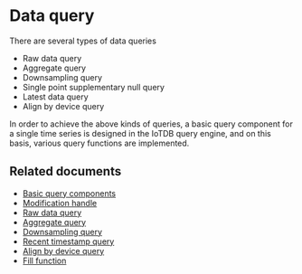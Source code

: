 <!--

    Licensed to the Apache Software Foundation (ASF) under one
    or more contributor license agreements.  See the NOTICE file
    distributed with this work for additional information
    regarding copyright ownership.  The ASF licenses this file
    to you under the Apache License, Version 2.0 (the
    "License"); you may not use this file except in compliance
    with the License.  You may obtain a copy of the License at
    
        http://www.apache.org/licenses/LICENSE-2.0
    
    Unless required by applicable law or agreed to in writing,
    software distributed under the License is distributed on an
    "AS IS" BASIS, WITHOUT WARRANTIES OR CONDITIONS OF ANY
    KIND, either express or implied.  See the License for the
    specific language governing permissions and limitations
    under the License.

-->

# Data query

There are several types of data queries

* Raw data query
* Aggregate query
* Downsampling query
* Single point supplementary null query
* Latest data query
* Align by device query

In order to achieve the above kinds of queries, a basic query component for a single time series is designed in the IoTDB query engine, and on this basis, various query functions are implemented.

## Related documents

* [Basic query components](/SystemDesign/5-DataQuery/2-SeriesReader.html)
* [Modification handle](/SystemDesign/5-DataQuery/3-ModificationHandle.html)
* [Raw data query](/SystemDesign/5-DataQuery/4-RawDataQuery.html)
* [Aggregate query](/SystemDesign/5-DataQuery/5-AggregationQuery.html)
* [Downsampling query](/SystemDesign/5-DataQuery/6-GroupByQuery.html)
* [Recent timestamp query](/SystemDesign/5-DataQuery/7-LastQuery.html)
* [Align by device query](/SystemDesign/5-DataQuery/8-AlignByDeviceQuery.html)
* [Fill function](/SystemDesign/5-DataQuery/9-FillFunction.html)